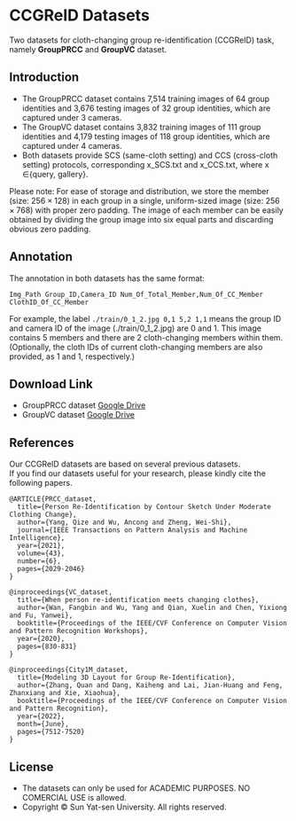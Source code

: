 # CCGReID Datasets
Two datasets for cloth-changing group re-identification (CCGReID) task, namely **GroupPRCC** and **GroupVC** dataset.

## Introduction
* The GroupPRCC dataset contains 7,514 training images of 64 group identities and 3,676 testing images of 32 group identities, which are captured under 3 cameras.
* The GroupVC dataset contains 3,832 training images of 111 group identities and 4,179 testing images of 118 group identities, which are captured under 4 cameras.
* Both datasets provide SCS (same-cloth setting) and CCS (cross-cloth setting) protocols, corresponding x_SCS.txt and x_CCS.txt, where x $\in${query, gallery}.

Please note: For ease of storage and distribution, we store the member (size: $256\times128$) in each group in a single, uniform-sized image (size: $256\times768$) with proper zero padding. The image of each member can be easily obtained by dividing the group image into six equal parts and discarding obvious zero padding.

## Annotation
The annotation in both datasets has the same format:
```
Img_Path Group_ID,Camera_ID Num_Of_Total_Member,Num_Of_CC_Member ClothID_Of_CC_Member
```
For example, the label ` ./train/0_1_2.jpg 0,1 5,2 1,1 ` means the group ID and camera ID of the image (./train/0_1_2.jpg) are 0 and 1. This image contains 5 members and there are 2 cloth-changing members within them. (Optionally, the cloth IDs of current cloth-changing members are also provided, as 1 and 1, respectively.)

## Download Link
* GroupPRCC dataset [Google Drive](https://drive.google.com/file/d/1m4O_G3Bdl9IBEYsLCJJnwLQLS8t3CtSR/view?usp=drive_link)
* GroupVC dataset [Google Drive](https://drive.google.com/file/d/1f0YFpND6iQkENabiD0-DR0LQQSp2HRxA/view?usp=drive_link)

## References
Our CCGReID datasets are based on several previous datasets.<br />If you find our datasets useful for your research, please kindly cite the following papers.

```
@ARTICLE{PRCC_dataset,
  title={Person Re-Identification by Contour Sketch Under Moderate Clothing Change}, 
  author={Yang, Qize and Wu, Ancong and Zheng, Wei-Shi},
  journal={IEEE Transactions on Pattern Analysis and Machine Intelligence}, 
  year={2021},
  volume={43},
  number={6},
  pages={2029-2046}
}

@inproceedings{VC_dataset,
  title={When person re-identification meets changing clothes},
  author={Wan, Fangbin and Wu, Yang and Qian, Xuelin and Chen, Yixiong and Fu, Yanwei},
  booktitle={Proceedings of the IEEE/CVF Conference on Computer Vision and Pattern Recognition Workshops},
  year={2020},
  pages={830-831}
}

@inproceedings{City1M_dataset,
  title={Modeling 3D Layout for Group Re-Identification},
  author={Zhang, Quan and Dang, Kaiheng and Lai, Jian-Huang and Feng, Zhanxiang and Xie, Xiaohua},
  booktitle={Proceedings of the IEEE/CVF Conference on Computer Vision and Pattern Recognition},
  year={2022},
  month={June},
  pages={7512-7520}
}
```

## License

* The datasets can only be used for ACADEMIC PURPOSES. NO COMERCIAL USE is allowed.
* Copyright © Sun Yat-sen University. All rights reserved.

